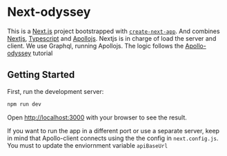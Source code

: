 # Next-odyssey

This is a [Next.js](https://nextjs.org/) project bootstrapped with [`create-next-app`](https://github.com/vercel/next.js/tree/canary/packages/create-next-app). And combines [Nextjs](https://nextjs.org/docs/basic-features/typescript), [Typescript](https://www.typescriptlang.org/) and [Apollojs](https://www.apollographql.com/). Nextjs is in charge of load the server and client. We use Graphql, running Apollojs. The logic follows the [Apollo-odyssey](https://odyssey.apollographql.com/) tutorial

## Getting Started

First, run the development server:

```bash
npm run dev
```

Open [http://localhost:3000](http://localhost:3000) with your browser to see the result.

If you want to run the app in a different port or use a separate server, keep in mind that Apollo-client connects using the the config in `next.config.js`. You must to update the enviornment variable `apiBaseUrl`

